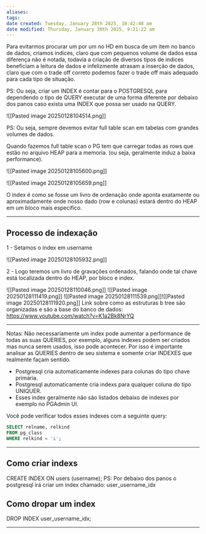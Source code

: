 ```yaml
---
aliases: 
tags: 
date created: Tuesday, January 28th 2025, 10:42:48 am
date modified: Thursday, January 30th 2025, 9:21:22 am
---
```

Para evitarmos procurar um por um no HD em busca de um item no banco de dados, criamos indices, claro que com pequenos volume de dados essa diferença não é notada, todavia a criação de diversos tipos de indices beneficiam a leitura de dados e infelizmente atrasam a inserção de dados, claro que com o trade off correto podemos fazer o trade off mais adequado para cada tipo de situação.

PS: Ou seja, criar um INDEX é contar para o POSTGRESQL para dependendo o tipo de QUERY executar de uma forma diferente por debaixo dos panos caso exista uma INDEX que possa ser usado na QUERY.

![[Pasted image 20250128104514.png]]

PS: Ou seja, sempre devemos evitar full table scan em tabelas com grandes volumes de dados.

Quando fazemos full table scan o PG tem que carregar todas as rows que estão no arquivo HEAP para a memoria. (ou seja, geralmente induz a baixa performance).

![[Pasted image 20250128105600.png]]

![[Pasted image 20250128105659.png]]

O index é como se fosse um livro de ordenação onde aponta exatamente ou aproximadamente onde nosso dado (row e colunas) estará dentro do HEAP em um bloco mais especifico.

---

## Processo de indexação

1 - Setamos o index em username

![[Pasted image 20250128105932.png]]

2 - Logo teremos um livro de gravações ordenados, falando onde tal chave está localizada dentro do HEAP, por bloco e index.

![[Pasted image 20250128110046.png]]
![[Pasted image 20250128111419.png]]
![[Pasted image 20250128111539.png]]![[Pasted image 20250128111920.png]]
Link sobre como as estruturas b tree são organizadas e são a base do banco de dados: https://www.youtube.com/watch?v=K1a2Bk8NrYQ

---

Notas: Não necessariamente um index pode aumentar a performance de todas as suas QUERIES, por exemplo, alguns indexes podem ser criados mas nunca serem usados, isso pode acontecer. Por isso é importante analisar as QUERIES dentro de seu sistema e somente criar INDEXES que realmente façam sentido.

- Postgresql cria automaticamente indexes para colunas do tipo chave primária.
- Postgresql automaticamente cria indexs para qualquer coluna do tipo UNIQUER.
- Esses index geralmente não são listados debaixo de indexes por exemplo no PGAdmin UI.

Você pode verificar todos esses indexes com a seguinte query:

```sql
SELECT relname, relkind
FROM pg_class
WHERE relkind = 'i';
```

---

## Como criar indexs

CREATE INDEX ON users (username);
	PS: Por debaixo dos panos o postgresql irá criar um index chamado: user_username_idx

## Como dropar um index

DROP INDEX user_username_idx;

---